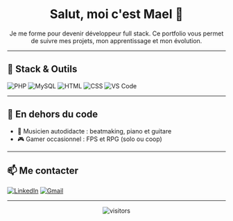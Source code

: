 <h1 align="center">Salut, moi c'est Mael 👋</h1>

<p align="center">
Je me forme pour devenir développeur full stack. Ce portfolio vous permet de suivre mes projets, mon apprentissage et mon évolution.
</p>

---

## 🧰 Stack & Outils

![PHP](https://img.shields.io/badge/-PHP-777BB4?style=flat&logo=php&logoColor=white)
![MySQL](https://img.shields.io/badge/-MySQL-4479A1?style=flat&logo=mysql&logoColor=white)
![HTML](https://img.shields.io/badge/-HTML5-E34F26?style=flat&logo=html5&logoColor=white)
![CSS](https://img.shields.io/badge/-CSS3-1572B6?style=flat&logo=css3)
![VS Code](https://img.shields.io/badge/-VS_Code-007ACC?style=flat&logo=visual-studio-code)

---

<!--
## 🚀 Projets récents

- 🎒 [App de gestion de tâches](https://github.com/aminedev/task-app)
- 🌤️ [App météo](https://github.com/aminedev/meteo-react)
- 📊 [Dashboard interactif](https://github.com/aminedev/data-dashboard)
-->

## 🎯 En dehors du code

- 🎵 Musicien autodidacte : beatmaking, piano et guitare
- 🎮 Gamer occasionnel : FPS et RPG (solo ou coop)

---

## 📫 Me contacter

[![LinkedIn](https://img.shields.io/badge/-LinkedIn-0A66C2?style=flat&logo=linkedin&logoColor=white)]([https://linkedin.com/in/tonprofil](https://www.linkedin.com/in/mael-labrunie-023303368/))
[![Gmail](https://img.shields.io/badge/-Email-D14836?style=flat&logo=gmail&logoColor=white)](mailto:labruniemael@gmail.com)

---

<p align="center">
  <img src="https://visitor-badge.laobi.icu/badge?page_id=LabrunieMael" alt="visitors">
</p>
